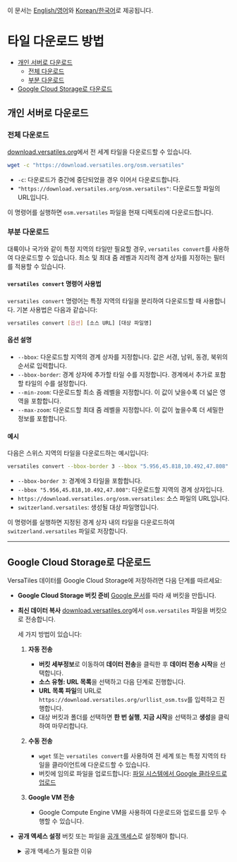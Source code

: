 이 문서는 [English/영어](download_tiles.md)와 [Korean/한국어](download_tiles.ko.md)로 제공됩니다.

# 타일 다운로드 방법

- [개인 서버로 다운로드](#개인-서버로-다운로드)
  - [전체 다운로드](#전체-다운로드)
  - [부분 다운로드](#부분-다운로드)
- [Google Cloud Storage로 다운로드](#google-cloud-storage로-다운로드)

## 개인 서버로 다운로드
### 전체 다운로드

[download.versatiles.org](https://download.versatiles.org/)에서 전 세계 타일을 다운로드할 수 있습니다.

```bash
wget -c "https://download.versatiles.org/osm.versatiles"
```

- `-c`: 다운로드가 중간에 중단되었을 경우 이어서 다운로드합니다.
- `"https://download.versatiles.org/osm.versatiles"`: 다운로드할 파일의 URL입니다.

이 명령어를 실행하면 `osm.versatiles` 파일을 현재 디렉토리에 다운로드합니다.

### 부분 다운로드

대륙이나 국가와 같이 특정 지역의 타일만 필요할 경우, `versatiles convert`를 사용하여 다운로드할 수 있습니다. 최소 및 최대 줌 레벨과 지리적 경계 상자를 지정하는 필터를 적용할 수 있습니다.

#### `versatiles convert` 명령어 사용법

`versatiles convert` 명령어는 특정 지역의 타일을 분리하여 다운로드할 때 사용합니다. 기본 사용법은 다음과 같습니다:

```bash
versatiles convert [옵션] [소스 URL] [대상 파일명]
```
#### 옵션 설명

- `--bbox`: 다운로드할 지역의 경계 상자를 지정합니다. 값은 서경, 남위, 동경, 북위의 순서로 입력합니다.
- `--bbox-border`: 경계 상자에 추가할 타일 수를 지정합니다. 경계에서 추가로 포함할 타일의 수를 설정합니다.
- `--min-zoom`: 다운로드할 최소 줌 레벨을 지정합니다. 이 값이 낮을수록 더 넓은 영역을 포함합니다.
- `--max-zoom`: 다운로드할 최대 줌 레벨을 지정합니다. 이 값이 높을수록 더 세밀한 정보를 포함합니다.

#### 예시

다음은 스위스 지역의 타일을 다운로드하는 예시입니다:

```bash
versatiles convert --bbox-border 3 --bbox "5.956,45.818,10.492,47.808" https://download.versatiles.org/osm.versatiles switzerland.versatiles
```

- `--bbox-border 3`: 경계에 3 타일을 포함합니다.
- `--bbox "5.956,45.818,10.492,47.808"`: 다운로드할 지역의 경계 상자입니다.
- `https://download.versatiles.org/osm.versatiles`: 소스 파일의 URL입니다.
- `switzerland.versatiles`: 생성될 대상 파일명입니다.

이 명령어를 실행하면 지정된 경계 상자 내의 타일을 다운로드하여 `switzerland.versatiles` 파일로 저장합니다.

- - -

## Google Cloud Storage로 다운로드

VersaTiles 데이터를 Google Cloud Storage에 저장하려면 다음 단계를 따르세요:

- **Google Cloud Storage 버킷 준비**
  [Google 문서](https://cloud.google.com/storage/docs/creating-buckets)를 따라 새 버킷을 만듭니다.

- **최신 데이터 복사**
  [download.versatiles.org](https://download.versatiles.org/)에서 `osm.versatiles` 파일을 버킷으로 전송합니다.

  세 가지 방법이 있습니다:

  1. **자동 전송**
      - **버킷 세부정보**로 이동하여 **데이터 전송**을 클릭한 후 **데이터 전송 시작**을 선택합니다.
      - **소스 유형: URL 목록**을 선택하고 다음 단계로 진행합니다.
      - **URL 목록 파일**의 URL로 `https://download.versatiles.org/urllist_osm.tsv`를 입력하고 진행합니다.
      - 대상 버킷과 폴더를 선택하면 **한 번 실행**, **지금 시작**을 선택하고 **생성**을 클릭하여 마무리합니다.

   2. **수동 전송**
      - `wget` 또는 `versatiles convert`를 사용하여 전 세계 또는 특정 지역의 타일을 클라이언트에 다운로드할 수 있습니다.
      - 버킷에 임의로 파일을 업로드합니다: [파일 시스템에서 Google 클라우드로 업로드](https://cloud.google.com/storage/docs/uploading-objects?hl=ko#upload-object-cli)

   3. **Google VM 전송**
      - Google Compute Engine VM을 사용하여 다운로드와 업로드를 모두 수행할 수 있습니다.

- **공개 액세스 설정**
  버킷 또는 파일을 [공개 액세스](https://cloud.google.com/storage/docs/access-control/making-data-public)로 설정해야 합니다.
  <details><summary>공개 액세스가 필요한 이유</summary>
  VersaTiles는 현재 Google Cloud 인증을 지원하지 않습니다. 따라서, HTTPS를 통해 데이터를 검색하려면 공개 액세스가 필요합니다.
  향후 버전에서는 Google Cloud Run의 자동 인증을 지원할 수 있습니다. 자세한 내용은 [issue versatiles-rs#22](https://github.com/versatiles-org/versatiles-rs/issues/22) 를 참조하세요.
  </details>
